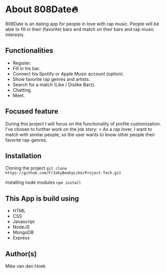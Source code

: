# About 808Date🔥
808Date is an dating app for people in love with rap music. People will be able to fill in their (favorite) bars and match on their bars and rap music interests.

## Functionalities
* Register.
* Fill in his bar.
* Connect his Spotify or Apple Music account (option).
* Show favorite rap genres and artists.
* Search for a match (Like / Dislike Barz).
* Chatting.
* Meet.

## Focused feature
During this project I will focus on the functionality of profile customization. I've chosen to further work on the job story: > As a rap lover, I want to match with similar people, so the user wants to know other people their favorite rap-genres.

## Installation
Cloning the project `git clone https://github.com/Fr3akyBeakyLike/Project-Tech.git`

installing node modules `npm install`

## This App is build using
* HTML
* CSS
* Javascript
* NodeJS
* MongoDB
* Express

## Author(s)
Mike van den Hoek
